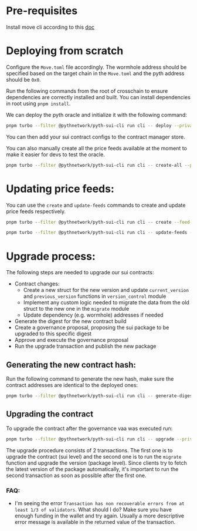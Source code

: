 # Pre-requisites

Install move cli according to this [doc](../contracts/README.md)

# Deploying from scratch

Configure the `Move.toml` file accordingly. The wormhole address should be specified based on the target chain in the `Move.toml` and the pyth address should be `0x0`.

Run the following commands from the root of crosschain to ensure dependencies are correctly installed and built. You can install dependencies in root using `pnpm install`.

We can deploy the pyth oracle and initialize it with the following command:

```bash
pnpm turbo --filter @pythnetwork/pyth-sui-cli run cli -- deploy --private-key <private-key> --chain [sui_mainnet|sui_testnet]
```

You can then add your sui contract configs to the contract manager store.

You can also manually create all the price feeds available at the moment to make it easier for devs to test the oracle.

```bash
pnpm turbo --filter @pythnetwork/pyth-sui-cli run cli -- create-all --private-key <private-key> --contract <contract-id>
```

# Updating price feeds:

You can use the `create` and `update-feeds` commands to create and update price feeds respectively.

```bash
pnpm turbo --filter @pythnetwork/pyth-sui-cli run cli -- create --feed-id <feed-id> --private-key <private-key> --contract <contract-id>
```

```bash
pnpm turbo --filter @pythnetwork/pyth-sui-cli run cli -- update-feeds --feed-id <feed-id> --private-key <private-key> --contract <contract-id>
```

# Upgrade process:

The following steps are needed to upgrade our sui contracts:

- Contract changes:
  - Create a new struct for the new version and update `current_version` and `previous_version` functions in `version_control` module
  - Implement any custom logic needed to migrate the data from the old struct to the new one in the `migrate` module
  - Update dependency (e.g. wormhole) addresses if needed
- Generate the digest for the new contract build
- Create a governance proposal, proposing the sui package to be upgraded to this specific digest
- Approve and execute the governance proposal
- Run the upgrade transaction and publish the new package

## Generating the new contract hash:

Run the following command to generate the new hash, make sure the contract addresses are identical to the deployed ones:

```bash
pnpm turbo --filter @pythnetwork/pyth-sui-cli run cli -- generate-digest
```

## Upgrading the contract

To upgrade the contract after the governance vaa was executed run:

```bash
pnpm turbo --filter @pythnetwork/pyth-sui-cli run cli -- upgrade --private-key <private-key> --contract <contract-id> --vaa <upgrade-vaa>
```

The upgrade procedure consists of 2 transactions. The first one is to upgrade the contract (sui level) and the second one is to run the `migrate` function and upgrade the version (package level).
Since clients try to fetch the latest version of the package automatically, it's important to run the second transaction as soon as possible after the first one.

### FAQ:

- I'm seeing the error `Transaction has non recoverable errors from at least 1/3 of validators`. What should I do?
  Make sure you have enough funding in the wallet and try again. Usually a more descriptive error message is available in the returned value of the transaction.
